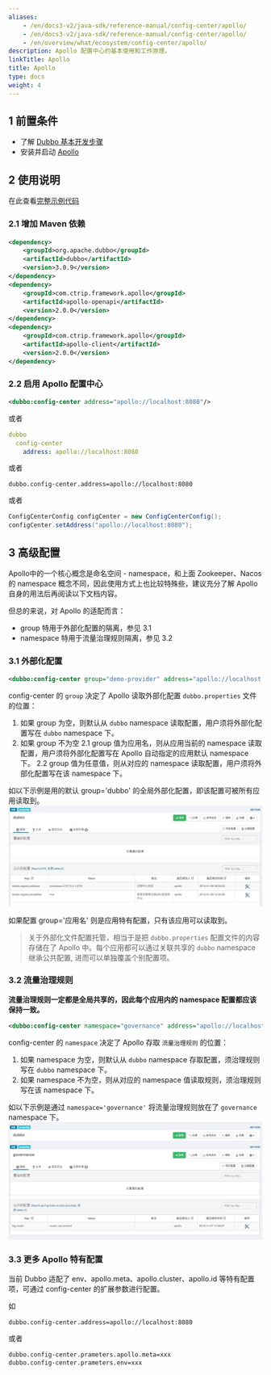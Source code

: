 ```yaml
---
aliases:
    - /en/docs3-v2/java-sdk/reference-manual/config-center/apollo/
    - /en/docs3-v2/java-sdk/reference-manual/config-center/apollo/
    - /en/overview/what/ecosystem/config-center/apollo/
description: Apollo 配置中心的基本使用和工作原理。
linkTitle: Apollo
title: Apollo
type: docs
weight: 4
---
```


## 1 前置条件
* 了解 [Dubbo 基本开发步骤](../../../quick-start/spring-boot/)
* 安装并启动 [Apollo](https://www.apolloconfig.com/#/zh/README)

## 2 使用说明
在此查看[完整示例代码](https://github.com/apache/dubbo-samples/tree/master/3-extensions/configcenter/dubbo-samples-configcenter-apollo)

### 2.1 增加 Maven 依赖

```xml
<dependency>
    <groupId>org.apache.dubbo</groupId>
    <artifactId>dubbo</artifactId>
    <version>3.0.9</version>
</dependency>
<dependency>
    <groupId>com.ctrip.framework.apollo</groupId>
    <artifactId>apollo-openapi</artifactId>
    <version>2.0.0</version>
</dependency>
<dependency>
    <groupId>com.ctrip.framework.apollo</groupId>
    <artifactId>apollo-client</artifactId>
    <version>2.0.0</version>
</dependency>
```

### 2.2 启用 Apollo 配置中心
```xml
<dubbo:config-center address="apollo://localhost:8080"/>
```

或者

```yaml
dubbo
  config-center
    address: apollo://localhost:8080
```

或者

```properties
dubbo.config-center.address=apollo://localhost:8080
```

或者

```java
ConfigCenterConfig configCenter = new ConfigCenterConfig();
configCenter.setAddress("apollo://localhost:8080");
```

## 3 高级配置
Apollo中的一个核心概念是命名空间 - namespace，和上面 Zookeeper、Nacos 的 namespace 概念不同，因此使用方式上也比较特殊些，建议充分了解 Apollo 自身的用法后再阅读以下文档内容。

但总的来说，对 Apollo 的适配而言：
* group 特用于外部化配置的隔离，参见 3.1
* namespace 特用于流量治理规则隔离，参见 3.2

### 3.1 外部化配置

```xml
<dubbo:config-center group="demo-provider" address="apollo://localhost:8080"/>
```

config-center 的 `group` 决定了 Apollo 读取外部化配置 `dubbo.properties` 文件的位置：
1. 如果 group 为空，则默认从 `dubbo` namespace 读取配置，用户须将外部化配置写在 `dubbo` namespace 下。
2. 如果 group 不为空
  2.1 group 值为应用名，则从应用当前的 namespace 读取配置，用户须将外部化配置写在 Apollo 自动指定的应用默认 namespace 下。
  2.2 group 值为任意值，则从对应的 namespace 读取配置，用户须将外部化配置写在该 namespace 下。

如以下示例是用的默认 group='dubbo' 的全局外部化配置，即该配置可被所有应用读取到。
![apollo-configcenter-dubbo.png](/imgs/user/apollo-configcenter-dubbo.png)

如果配置 group='应用名' 则是应用特有配置，只有该应用可以读取到。

> 关于外部化文件配置托管，相当于是把 `dubbo.properties` 配置文件的内容存储在了 Apollo 中。每个应用都可以通过关联共享的 `dubbo` namespace 继承公共配置, 进而可以单独覆盖个别配置项。

### 3.2 流量治理规则
**流量治理规则一定都是全局共享的，因此每个应用内的 namespace 配置都应该保持一致。**

```xml
<dubbo:config-center namespace="governance" address="apollo://localhost:8080"/>
```

config-center 的 `namespace` 决定了 Apollo 存取 `流量治理规则` 的位置：
1. 如果 namespace 为空，则默认从 `dubbo` namespace 存取配置，须治理规则写在 `dubbo` namespace 下。
2. 如果 namespace 不为空，则从对应的 namespace 值读取规则，须治理规则写在该 namespace 下。

如以下示例是通过 `namespace='governance'` 将流量治理规则放在了 `governance` namespace 下。
![apollo-configcenter-governance-dubbo.png](/imgs/user/apollo-configcenter-governance-dubbo.png)

### 3.3 更多 Apollo 特有配置
当前 Dubbo 适配了 env、apollo.meta、apollo.cluster、apollo.id 等特有配置项，可通过 config-center 的扩展参数进行配置。

如
```properties
dubbo.config-center.address=apollo://localhost:8080
```

或者

```properties
dubbo.config-center.prameters.apollo.meta=xxx
dubbo.config-center.prameters.env=xxx
```
